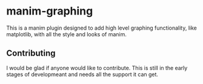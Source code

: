 # manim-graphing
This is a manim plugin designed to add high level graphing functionality, like matplotlib, with all the style and looks of manim.

## Contributing
I would be glad if anyone would like to contribute. This is still in the early stages of developmeant and needs all the support it can get.
